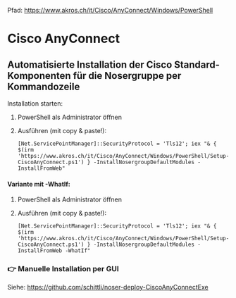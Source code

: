 
Pfad: https://www.akros.ch/it/Cisco/AnyConnect/Windows/PowerShell


# Cisco AnyConnect
## Automatisierte Installation der Cisco Standard-Komponenten für die Nosergruppe per Kommandozeile

Installation starten:
1. PowerShell als Administrator öffnen
2. Ausführen (mit copy & paste!):

   `[Net.ServicePointManager]::SecurityProtocol = 'Tls12'; iex "& { $(irm 'https://www.akros.ch/it/Cisco/AnyConnect/Windows/PowerShell/Setup-CiscoAnyConnect.ps1') } -InstallNosergroupDefaultModules -InstallFromWeb"`


#### Variante mit -WhatIf:
1. PowerShell als Administrator öffnen
2. Ausführen (mit copy & paste!):

   `[Net.ServicePointManager]::SecurityProtocol = 'Tls12'; iex "& { $(irm 'https://www.akros.ch/it/Cisco/AnyConnect/Windows/PowerShell/Setup-CiscoAnyConnect.ps1') } -InstallNosergroupDefaultModules -InstallFromWeb -WhatIf"`


### 👉 Manuelle Installation per GUI

Siehe:
[https://github.com/schittli/noser-deploy-CiscoAnyConnectExe
](https://github.com/schittli/noser-deploy-CiscoAnyConnectExe)
